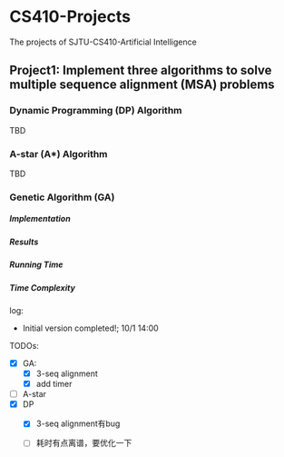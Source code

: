 # CS410-Projects

The projects of SJTU-CS410-Artificial Intelligence

## Project1: Implement three algorithms to solve multiple sequence alignment (MSA) problems

### Dynamic Programming (DP) Algorithm

TBD

### A-star (A*) Algorithm

TBD

### Genetic Algorithm (GA)

##### Implementation

##### Results

##### Running Time

##### Time Complexity

log:

- Initial version completed!; 10/1 14:00

TODOs:

- [x] GA:
    - [x] 3-seq alignment
    - [x] add timer
- [ ] A-star
- [x] DP
    - [x] 3-seq alignment有bug
    - [ ] 耗时有点离谱，要优化一下

